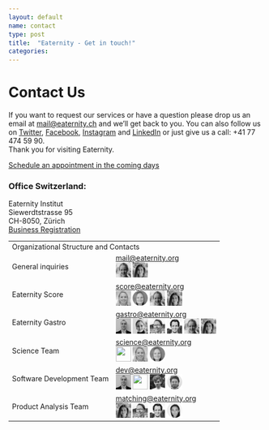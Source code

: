 ```yaml
---
layout: default
name: contact
type: post
title:  "Eaternity - Get in touch!"
categories:
---
```



<div class="window" style="background-image: url('/img/Eaternityteam.jpeg'); background-repeat: no-repeat;"></div>


<div class="container">






<div class="row small-push-top small-push-bottom">
    <div class="col-xs-12 text-center">
      <h1>Contact Us</h1>
    </div>
  </div>
  <div class="row push-bottom">
    <div class="col-xs-12 col-sm-offset-1 col-sm-10 text-center">
      <p>If you want to request our services or have a question please drop us an email at <a target="_blank" href="mailto:mail@eaternity.ch">mail@eaternity.ch</a> and we’ll get back to you. You can also follow us on <a target="_blank" href="https://twitter.com/eaternity">Twitter</a>, <a target="_blank" href="https://www.facebook.com/eaternity">Facebook</a>, <a target="_blank" href="http://instagram.com/eaternity_institute/">Instagram</a> and <a href="https://www.linkedin.com/company/eaternity-ag">LinkedIn</a> or just give us a call: +41 77 474 59 90.<br /> Thank you for visiting Eaternity.</p>
      <a href="https://app.hubspot.com/meetings/africk" style="margin-right:30px;" class="button large">Schedule an appointment in the coming days</a>
      <p>
      <h3>Office Switzerland:</h3>
      Eaternity Institut<br />
      Siewerdtstrasse 95<br />
      CH-8050, Zürich<br />
      <a href="https://zh.chregister.ch/cr-portal/auszug/auszug.xhtml?uid=CHE-479.108.237#">Business Registration</a><br />
      </p>
       <table class="table table-hover">
         <tbody>
          <tr>
           <td class="active" colspan="2">Organizational Structure and Contacts</td>
         </tr>
         <tr>
           <td class="active">General inquiries </td>
           <td class="bgLightBlue"><a href="mailto:mail@eaternity.org">mail@eaternity.org</a> <br />
              <img class=" round" height="30px" width="30px" src="/img/idea-vision/smetzner.jpg">
              <img class=" round" height="30px" width="30px" src="/img/idea-vision/mschnyder.jpg">
             </td>
         </tr>
         <tr>
           <td class="active">Eaternity Score </td>
           <td class="bgLightBlue"><a href="mailto:score@eaternity.org">score@eaternity.org</a> <br />
            <img class=" round" height="30px" width="30px" src="/img/idea-vision/ffroborg.jpg">
            <img class=" round" height="30px" width="30px" src="/img/idea-vision/dbaumann.jpg">
            <img class=" round" height="30px" width="30px" src="/img/idea-vision/smetzner.jpg">
            <img class=" round" height="30px" width="30px" src="/img/idea-vision/mschnyder.jpg">
             </td>
         </tr>
         <tr>
           <td class="active">Eaternity Gastro</td>
           <td class="bgLightBlue"><a href="mailto:gastro@eaternity.org">gastro@eaternity.org</a> <br />
              <img class=" round" height="30px" width="30px" src="/img/idea-vision/pwinkler.jpg">
              <img class=" round" height="30px" width="30px" src="/img/idea-vision/cwenzl.jpg">
              <img class=" round" height="30px" width="30px" src="/img/idea-vision/gtzischhochlz.jpg">
              <img class=" round" height="30px" width="30px" src="/img/idea-vision/ccampani.jpg">
              <img class=" round" height="30px" width="30px" src="/img/idea-vision/smetzner.jpg">
              <img class=" round" height="30px" width="30px" src="/img/idea-vision/mschnyder.jpg">
             </td>
         </tr>
         <tr>
           <td class="active">Science Team </td>
           <td class="bgLightBlue"><a href="mailto:science@eaternity.org">science@eaternity.org</a> <br />
              <img class=" round" height="30px" width="30px" src="/img/idea-vision/jellens.jpg">
              <img class=" round" height="30px" width="30px" src="/img/idea-vision/ffroborg.jpg">
              <img class=" round" height="30px" width="30px" src="/img/idea-vision/dbaumann.jpg">
             </td>
         </tr>
         <tr>
           <td class="active">Software Development Team </td>
           <td class="bgLightBlue"><a href="mailto:dev@eaternity.org">dev@eaternity.org</a> <br />
              <img class=" round" height="30px" width="30px" src="/img/idea-vision/pwinkler.jpg">
              <img class=" round" height="30px" width="30px" src="/img/idea-vision/jmachacek.jpg">
              <img class=" round" height="30px" width="30px" src="/img/idea-vision/jhinkelmann.jpg">
              <img class=" round" height="30px" width="30px" src="/img/idea-vision/hfinger.jpg">
             </td>
         </tr>
         <tr>
           <td class="active">Product Analysis Team </td>
           <td class="bgLightBlue"><a href="mailto:matching@eaternity.org">matching@eaternity.org</a> <br />
              <img class=" round" height="30px" width="30px" src="/img/idea-vision/mschnyder.jpg">
              <img class=" round" height="30px" width="30px" src="/img/idea-vision/gtzischhochlz.jpg">
              <img class=" round" height="30px" width="30px" src="/img/idea-vision/ccampani.jpg">
              <img class=" round" height="30px" width="30px" src="/img/idea-vision/mpfaff.jpg">
             </td>
         </tr>
        </tbody>
      </table>
    </div>
  </div>



</div>

<div class="map"></div>

<script src="https://ajax.googleapis.com/ajax/libs/jquery/1.11.3/jquery.min.js"></script>

<script src="https://maps.googleapis.com/maps/api/js?key=AIzaSyA-_FRzCklNgSOoMjxNWHEO7sWQqVxc_QM"></script>

<script src="/js/jquery.magnific-popup.min.js"></script>

<script src="/js/jquery.royalslider.min.js"></script>


<script src="/js/infobubble.js"></script>

<script src="/js/script.js"></script>
